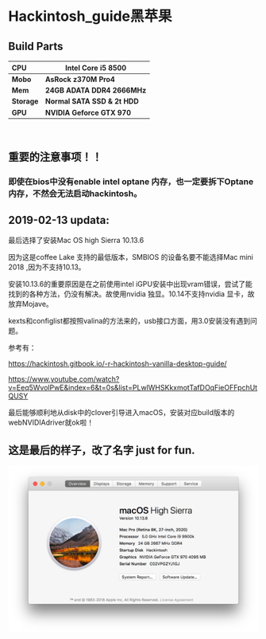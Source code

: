 # Hackintosh_guide黑苹果





## Build Parts

| **CPU**     | **Intel Core i5 8500**      |
| :---------- | --------------------------- |
| **Mobo**    | **AsRock z370M Pro4**       |
| **Mem**     | **24GB ADATA DDR4 2666MHz** |
| **Storage** | **Normal SATA SSD & 2t HDD**         |
| **GPU**     | **NVIDIA Geforce GTX 970**  |

  

## 重要的注意事项！！
### 即使在bios中没有enable intel optane 内存，也一定要拆下Optane内存，不然会无法启动hackintosh。

## 2019-02-13 updata:



最后选择了安装Mac OS high Sierra 10.13.6

因为这是coffee Lake 支持的最低版本，SMBIOS 的设备名要不能选择Mac mini 2018 ,因为不支持10.13。



安装10.13.6的重要原因是在之前使用intel iGPU安装中出现vram错误，尝试了能找到的各种方法，仍没有解决。故使用nvidia 独显。10.14不支持nvidia 显卡，故放弃Mojave。





kexts和configlist都按照valina的方法来的，usb接口方面，用3.0安装没有遇到问题。

参考有：

<https://hackintosh.gitbook.io/-r-hackintosh-vanilla-desktop-guide/>



<https://www.youtube.com/watch?v=Eeq5WvolPwE&index=6&t=0s&list=PLwlWHSKkxmotTafDOqFieOFFpchUtQUSY>

最后能够顺利地从disk中的clover引导进入macOS，安装对应build版本的webNVIDIAdriver就ok啦！

## 这是最后的样子，改了名字 just for fun.

![Screen Shot 2019-02-13 at 17.09.24](https://github.com/ljllili23/Hackintosh/blob/master/Screen%20Shot%202019-02-13%20at%2017.09.24.png)
